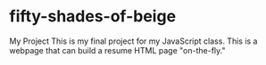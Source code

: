 # fifty-shades-of-beige
My Project
This is my final project for my JavaScript class. This is a webpage that can build a resume HTML page "on-the-fly."
